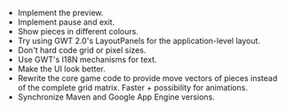 * Implement the preview.
* Implement pause and exit.
* Show pieces in different colours.
* Try using GWT 2.0's LayoutPanels for the application-level layout.
* Don't hard code grid or pixel sizes.
* Use GWT's I18N mechanisms for text.
* Make the UI look better.
* Rewrite the core game code to provide move vectors of pieces instead of the
  complete grid matrix. Faster + possibility for animations.
* Synchronize Maven and Google App Engine versions.
